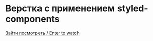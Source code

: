 # Верстка с применением styled-components

[Зайти посмотреть / Enter to watch](https://lenarqa.github.io/styled-components-test-app/)
